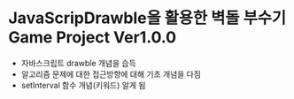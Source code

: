 # JavaScripDrawble을 활용한 벽돌 부수기 Game Project Ver1.0.0

 - 자바스크립트 drawble 개념을 습득 
 - 알고리즘 문제에 대한 접근방향에 대해 기초 개념을 다짐
 - setInterval 함수 개념(키워드) 알게 됨
 
 
